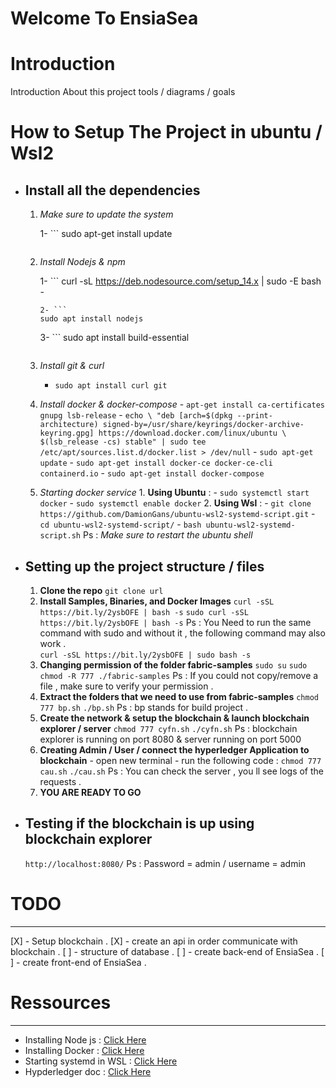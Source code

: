 # Welcome To EnsiaSea

# Introduction

Introduction About this project tools / diagrams / goals

# How to Setup The Project in ubuntu / Wsl2

- ## Install all the dependencies

  1.  _Make sure to update the system_

      1- ```
      sudo apt-get install update

      ```

      ```

  2.  _Install Nodejs & npm_

      1- ```
      curl -sL https://deb.nodesource.com/setup_14.x | sudo -E bash -

      ````
      2- ```
      sudo apt install nodejs
      ````

      3- ```
      sudo apt install build-essential

      ```

      ```

  3.  _Install git & curl_
      - `sudo apt install curl git`
  4.  _Install docker & docker-compose_ - `apt-get install ca-certificates gnupg lsb-release` - `echo \ "deb [arch=$(dpkg --print-architecture) signed-by=/usr/share/keyrings/docker-archive-keyring.gpg] https://download.docker.com/linux/ubuntu \ $(lsb_release -cs) stable" | sudo tee /etc/apt/sources.list.d/docker.list > /dev/null` - `sudo apt-get update` - `sudo apt-get install docker-ce docker-ce-cli containerd.io` - `sudo apt-get install docker-compose`
  5.  _Starting docker service_ 1. **Using Ubuntu** : - `sudo systemctl start docker` - `sudo systemctl enable docker` 2. **Using Wsl** : - `git clone https://github.com/DamionGans/ubuntu-wsl2-systemd-script.git` - `cd ubuntu-wsl2-systemd-script/` - `bash ubuntu-wsl2-systemd-script.sh`
      Ps : _Make sure to restart the ubuntu shell_

- ## Setting up the project structure / files
  1. **Clone the repo**
     `git clone url`
  2. **Install Samples, Binaries, and Docker Images**
     `curl -sSL https://bit.ly/2ysbOFE | bash -s`
     `sudo curl -sSL https://bit.ly/2ysbOFE | bash -s`
     Ps : You Need to run the same command with sudo and without it , the following command may also work .  
      `curl -sSL https://bit.ly/2ysbOFE | sudo bash -s `
  3. **Changing permission of the folder fabric-samples**
     `sudo su`
     `sudo chmod -R 777 ./fabric-samples`
     Ps : If you could not copy/remove a file , make sure to verify your permission .
  4. **Extract the folders that we need to use from fabric-samples**
     `chmod 777 bp.sh`
     `./bp.sh`
     Ps : bp stands for build project .
  5. **Create the network & setup the blockchain & launch blockchain explorer / server**
     `chmod 777 cyfn.sh`
     `./cyfn.sh`
     Ps : blockchain explorer is running on port 8080 & server running on port 5000
  6. **Creating Admin / User / connect the hyperledger Application to blockchain** - open new terminal - run the following code :
     `chmod 777 cau.sh`
     `./cau.sh`
     Ps : You can check the server , you ll see logs of the requests .
  7. **YOU ARE READY TO GO**
- ## Testing if the blockchain is up using blockchain explorer
  `http://localhost:8080/`
  Ps : Password = admin / username = admin

# TODO

---

[X] - Setup blockchain .
[X] - create an api in order communicate with blockchain .
[ ] - structure of database .
[ ] - create back-end of EnsiaSea .
[ ] - create front-end of EnsiaSea .

# Ressources

---

- Installing Node js : [Click Here](https://linuxize.com/post/how-to-install-node-js-on-ubuntu-20-04/)
- Installing Docker : [Click Here](https://docs.docker.com/engine/install/ubuntu/)
- Starting systemd in WSL : [Click Here](https://github.com/DamionGans/ubuntu-wsl2-systemd-script)
- Hypderledger doc : [Click Here](https://hyperledger-fabric.readthedocs.io/en/release-2.2/install.html)
